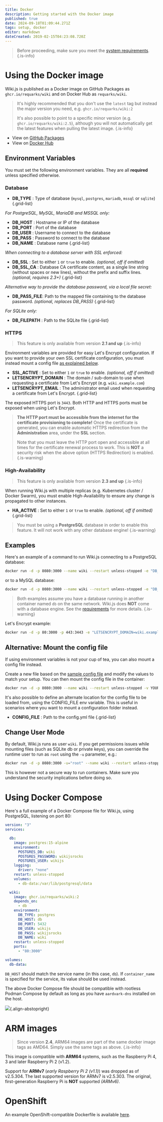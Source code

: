 ```yaml
---
title: Docker
description: Getting started with the Docker image
published: true
date: 2024-09-18T01:09:44.271Z
tags: setup, docker
editor: markdown
dateCreated: 2019-02-15T04:23:08.720Z
---
```


> Before proceeding, make sure you meet the [system requirements](/install/requirements).
{.is-info}

# Using the Docker image

Wiki.js is published as a Docker image on GitHub Packages as `ghcr.io/requarks/wiki` and on Docker Hub as `requarks/wiki`.

> It's highly recommended that you don't use the `latest` tag but instead the major version you need, e.g. `ghcr.io/requarks/wiki:2`
>
> It's also possible to point to a specific minor version (e.g. `ghcr.io/requarks/wiki:2.5`), although you will not automatically get the latest features when pulling the latest image.
{.is-info}

- View on [GitHub Packages](https://github.com/Requarks/wiki/pkgs/container/wiki)
- View on [Docker Hub](https://hub.docker.com/r/requarks/wiki)

## Environment Variables
You must set the following environment variables. They are all **required** unless specified otherwise.

### Database

- **DB_TYPE** : Type of database (`mysql`, `postgres`, `mariadb`, `mssql` or `sqlite`)
{.grid-list}

*For PostgreSQL, MySQL, MariaDB and MSSQL only:*

- **DB_HOST** : Hostname or IP of the database
- **DB_PORT** : Port of the database
- **DB_USER** : Username to connect to the database
- **DB_PASS** : Password to connect to the database
- **DB_NAME** : Database name
{.grid-list}

*When connecting to a database server with SSL enforced:*

- **DB_SSL** : Set to either `1` or `true` to enable. *(optional, off if omitted)*
- **DB_SSL_CA** : Database CA certificate content, as a single line string (without spaces or new lines), without the prefix and suffix lines. *(optional, requires 2.3+)*
{.grid-list}

*Alternative way to provide the database password, via a local file secret:*

- **DB_PASS_FILE**: Path to the mapped file containing to the database password. *(optional, replaces DB_PASS)*
{.grid-list}

*For SQLite only:*

- **DB_FILEPATH** : Path to the SQLite file
{.grid-list}

### HTTPS

> This feature is only available from version **2.1 and up**
{.is-info}

Environment variables are provided for easy Let's Encrypt configuration.
If you want to provide your own SSL certificate configuration, you must instead mount a config file [as explained below](#alternative-mount-the-config-file).

- **SSL_ACTIVE** : Set to either `1` or `true` to enable. *(optional, off if omitted)*
- **LETSENCRYPT_DOMAIN** : The domain / sub-domain to use when requesting a certificate from Let's Encrypt (e.g. `wiki.example.com`)
- **LETSENCRYPT_EMAIL** : The administrator email used when requesting a certificate from Let's Encrypt.
{.grid-list}

The exposed HTTPS port is `3443`. Both HTTP and HTTPS ports must be exposed when using Let's Encrypt.

> **The HTTP port must be accessible from the internet for the certificate provisioning to complete!**
> Once the certificate is generated, you can enable automatic HTTPS redirection from the **Administration** area, under the **SSL** section.
> 
> Note that you must leave the HTTP port open and accessible at all times for the certificate renewal process to work. This is **NOT** a security risk when the above option (HTTPS Redirection) is enabled.
{.is-warning}

### High-Availability

> This feature is only available from version **2.3 and up**
{.is-info}

When running Wiki.js with multiple replicas (e.g. Kubernetes cluster / Docker Swarm), you must enable High-Availability to ensure any change is propagated to other instances.

- **HA_ACTIVE** : Set to either `1` or `true` to enable. *(optional, off if omitted)*
{.grid-list}

> You must be using a **PostgreSQL** database in order to enable this feature. It will not work with any other database engine!
{.is-warning}

## Examples

Here's an example of a command to run Wiki.js connecting to a PostgreSQL database:
```bash
docker run -d -p 8080:3000 --name wiki --restart unless-stopped -e "DB_TYPE=postgres" -e "DB_HOST=db" -e "DB_PORT=5432" -e "DB_USER=wikijs" -e "DB_PASS=wikijsrocks" -e "DB_NAME=wiki" ghcr.io/requarks/wiki:2
```

or to a MySQL database:
```bash
docker run -d -p 8080:3000 --name wiki --restart unless-stopped -e "DB_TYPE=mysql" -e "DB_HOST=db" -e "DB_PORT=3306" -e "DB_USER=wikijs" -e "DB_PASS=wikijsrocks" -e "DB_NAME=wiki" ghcr.io/requarks/wiki:2
```

> Both examples assume you have a database running in another container named `db` on the same network.
> Wiki.js does **NOT** come with a database engine. See the [requirements](/install/requirements) for more details.
{.is-warning}

Let's Encrypt example:
```bash
docker run -d -p 80:3000 -p 443:3443 -e "LETSENCRYPT_DOMAIN=wiki.example.com" -e "LETSENCRYPT_EMAIL=admin@example.com" --name wiki --restart unless-stopped -e "DB_TYPE=postgres" -e "DB_HOST=db" -e "DB_PORT=5432" -e "DB_USER=wikijs" -e "DB_PASS=wikijsrocks" -e "DB_NAME=wiki" ghcr.io/requarks/wiki:2
```

## Alternative: Mount the config file

If using environment variables is not your cup of tea, you can also mount a config file instead.

Create a new file based on the [sample config file](https://github.com/Requarks/wiki/blob/master/config.sample.yml) and modify the values to match your setup. You can then mount the config file in the container:

```bash
docker run -d -p 8080:3000 --name wiki --restart unless-stopped -v YOUR-FILE.yml:/wiki/config.yml ghcr.io/requarks/wiki:2
```

It's also possible to define an alternate location for the config file to be loaded from, using the CONFIG_FILE env variable. This is useful in scenarios where you want to mount a configuration folder instead.

- **CONFIG_FILE** : Path to the config.yml file
{.grid-list}

## Change User Mode

By default, Wiki.js runs as user `wiki`. If you get permissions issues while mounting files (such as SQLite db or private keys), you can override the runtime user to run as `root` using the `-u` parameter, e.g.:

```bash
docker run -d -p 8080:3000 -u="root" --name wiki --restart unless-stopped -e "DB_TYPE=postgres" -e "DB_HOST=db" -e "DB_PORT=5432" -e "DB_USER=wikijs" -e "DB_PASS=wikijsrocks" -e "DB_NAME=wiki" ghcr.io/requarks/wiki:2
```

This is however not a secure way to run containers. Make sure you understand the security implications before doing so.

# Using Docker Compose

Here's a full example of a Docker Compose file for Wiki.js, using PostgreSQL, listening on port 80:

```yaml
version: "3"
services:

  db:
    image: postgres:15-alpine
    environment:
      POSTGRES_DB: wiki
      POSTGRES_PASSWORD: wikijsrocks
      POSTGRES_USER: wikijs
    logging:
      driver: "none"
    restart: unless-stopped
    volumes:
      - db-data:/var/lib/postgresql/data

  wiki:
    image: ghcr.io/requarks/wiki:2
    depends_on:
      - db
    environment:
      DB_TYPE: postgres
      DB_HOST: db
      DB_PORT: 5432
      DB_USER: wikijs
      DB_PASS: wikijsrocks
      DB_NAME: wiki
    restart: unless-stopped
    ports:
      - "80:3000"

volumes:
  db-data:
```

`DB_HOST` should match the service name (in this case, `db`). If `container_name` is specified for the service, its value should be used instead.

The above Docker Compose file should be compatible with rootless Podman Compose by default as long as you have `aardvark-dns` installed on the host.

![](https://a.icons8.com/jihZbhdR/4WJoF7/svg.svg){.align-abstopright}

# ARM images

> Since version **2.4**, ARM64 images are part of the same docker image tags as AMD64. Simply use the same tags as above.
{.is-info}

This image is compatible with **ARM64** systems, such as the Raspberry Pi 4, 3 and later Raspberry Pi 2 (v1.2).

Support for **ARMv7** (*early Raspberry Pi 2 (v1.1)*) was dropped as of v2.5.304. The last supported version for ARMv7 is v2.5.303.
The original, first-generation Raspberry Pi is **NOT** supported *(ARMv6)*.

# OpenShift

An example OpenShift-compatible Dockerfile is available [here](https://github.com/Requarks/wiki/blob/master/dev/openshift/Dockerfile).
